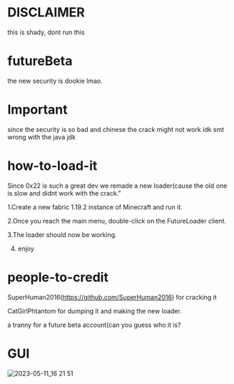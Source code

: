 # DISCLAIMER
this is shady, dont run this

# futureBeta
the new security is dookie lmao.

# Important
since the security is so bad and chinese the crack might not work idk smt wrong with the java jdk

# how-to-load-it
Since 0x22 is such a great dev we remade a new loader(cause the old one is slow and didnt work with the crack."

1.Create a new fabric 1.19.2 instance of Minecraft and run it.

2.Once you reach the main menu, double-click on the FutureLoader client.

3.The loader should now be working.

4. enjoy

# people-to-credit
SuperHuman2016(https://github.com/SuperHuman2016) for cracking it

CatGirlPhtantom for dumping it and making the new loader.

a tranny for a future beta account(can you guess who it is?

# GUI

![2023-05-11_16 21 51](https://github.com/CatGirlPhantom/FutureBeta/assets/138330165/d8f89036-8ed4-4977-a2c8-753ec4880e80)
